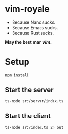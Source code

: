 # vim-royale
* Because Nano sucks.
* Because Emacs sucks.
* Because Rust sucks.

**May the best man *vim*.**

# Setup
`npm install`

## Start the server
`ts-node src/server/index.ts`

## Start the client
`ts-node src/index.ts 2> out`
